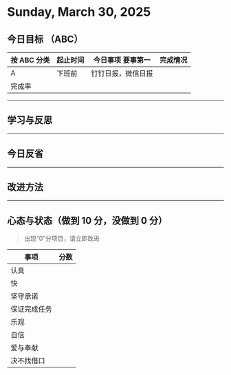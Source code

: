 # Sunday, March 30, 2025

## 今日目标 （ABC）

| 按 ABC 分类 | 起止时间 | 今日事项 要事第一  | 完成情况 |
| ----------- | -------- | ------------------ | -------- |
| A           | 下班前   | 钉钉日报，微信日报 |          |
| 完成率      |          |                    |          |

---

## 学习与反思

---

## 今日反省

---

## 改进方法

---

## 心态与状态（做到 10 分，没做到 0 分）

> 出现“0”分项目，请立即改进

| 事项         | 分数 |
| ------------ | ---- |
| 认真         |      |
| 快           |      |
| 坚守承诺     |      |
| 保证完成任务 |      |
| 乐观         |      |
| 自信         |      |
| 爱与奉献     |      |
| 决不找借口   |      |

